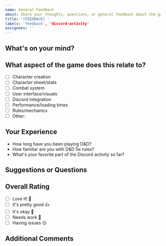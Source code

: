 ```yaml
---
name: General Feedback
about: Share your thoughts, questions, or general feedback about the game
title: '[FEEDBACK] '
labels: 'feedback', 'discord-activity'
assignees: ''
---
```


## What's on your mind?

<!-- Share any thoughts, questions, or feedback about the Discord activity -->

## What aspect of the game does this relate to?

<!-- Check all that apply -->

- [ ] Character creation
- [ ] Character sheet/stats
- [ ] Combat system
- [ ] User interface/visuals
- [ ] Discord integration
- [ ] Performance/loading times
- [ ] Rules/mechanics
- [ ] Other:

## Your Experience

<!-- Help us understand your perspective -->

- How long have you been playing D&D?
- How familiar are you with D&D 5e rules?
- What's your favorite part of the Discord activity so far?

## Suggestions or Questions

<!-- Any specific suggestions or questions you have? -->

## Overall Rating

<!-- How are you enjoying the Discord activity so far? -->

- [ ] Love it! 🎉
- [ ] It's pretty good 👍
- [ ] It's okay 🤷
- [ ] Needs work 🔧
- [ ] Having issues 😕

## Additional Comments

<!-- Anything else you'd like to share? -->
